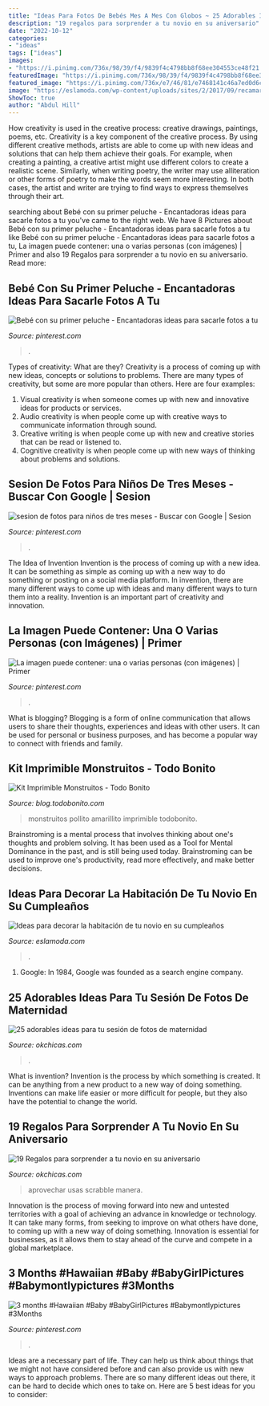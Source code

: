 ```yaml
---
title: "Ideas Para Fotos De Bebés Mes A Mes Con Globos ~ 25 Adorables Ideas Para Tu Sesión De Fotos De Maternidad"
description: "19 regalos para sorprender a tu novio en su aniversario"
date: "2022-10-12"
categories:
- "ideas"
tags: ["ideas"]
images:
- "https://i.pinimg.com/736x/98/39/f4/9839f4c4798bb8f68ee304553ce48f21.jpg"
featuredImage: "https://i.pinimg.com/736x/98/39/f4/9839f4c4798bb8f68ee304553ce48f21.jpg"
featured_image: "https://i.pinimg.com/736x/e7/46/81/e7468141c46a7ed0d6c81df3c1365632.jpg"
image: "https://eslamoda.com/wp-content/uploads/sites/2/2017/09/recamara-decorada-cumpleaños.jpg"
ShowToc: true
author: "Abdul Hill"
---
```



How creativity is used in the creative process: creative drawings, paintings, poems, etc.
Creativity is a key component of the creative process. By using different creative methods, artists are able to come up with new ideas and solutions that can help them achieve their goals. For example, when creating a painting, a creative artist might use different colors to create a realistic scene. Similarly, when writing poetry, the writer may use alliteration or other forms of poetry to make the words seem more interesting. In both cases, the artist and writer are trying to find ways to express themselves through their art.

	

		
searching about Bebé con su primer peluche - Encantadoras ideas para sacarle fotos a tu you've came to the right web. We have 8 Pictures about Bebé con su primer peluche - Encantadoras ideas para sacarle fotos a tu like Bebé con su primer peluche - Encantadoras ideas para sacarle fotos a tu, La imagen puede contener: una o varias personas (con imágenes) | Primer and also 19 Regalos para sorprender a tu novio en su aniversario. Read more:
		
    
## Bebé Con Su Primer Peluche - Encantadoras Ideas Para Sacarle Fotos A Tu

<img loading=lazy src="https://i.pinimg.com/736x/98/39/f4/9839f4c4798bb8f68ee304553ce48f21.jpg" onerror="this.onerror=null;this.src='https://tse2.mm.bing.net/th?id=OIP.FSvDn7oEMzGaB6uEV_Ki-QHaIG&amp;pid=15.1';" alt="Bebé con su primer peluche - Encantadoras ideas para sacarle fotos a tu">

_Source: pinterest.com_

>. 

	

Types of creativity: What are they?
Creativity is a process of coming up with new ideas, concepts or solutions to problems. There are many types of creativity, but some are more popular than others. Here are four examples: 
1. Visual creativity is when someone comes up with new and innovative ideas for products or services.
2. Audio creativity is when people come up with creative ways to communicate information through sound.
3. Creative writing is when people come up with new and creative stories that can be read or listened to.
4. Cognitive creativity is when people come up with new ways of thinking about problems and solutions.

    
## Sesion De Fotos Para Niños De Tres Meses - Buscar Con Google | Sesion

<img loading=lazy src="https://i.pinimg.com/736x/22/71/31/227131e480819b89b09118918bd0dc9c--bb-google.jpg" onerror="this.onerror=null;this.src='https://tse4.mm.bing.net/th?id=OIP.719VI7HwkT-e1l4fl51ueQHaFc&amp;pid=15.1';" alt="sesion de fotos para niños de tres meses - Buscar con Google | Sesion">

_Source: pinterest.com_

>. 

	

The Idea of Invention
Invention is the process of coming up with a new idea. It can be something as simple as coming up with a new way to do something or posting on a social media platform. In invention, there are many different ways to come up with ideas and many different ways to turn them into a reality. Invention is an important part of creativity and innovation.

    
## La Imagen Puede Contener: Una O Varias Personas (con Imágenes) | Primer

<img loading=lazy src="https://i.pinimg.com/originals/75/44/1f/75441f3358167b076a2609b91cff50d7.jpg" onerror="this.onerror=null;this.src='https://tse4.mm.bing.net/th?id=OIP.iwDxXiDWH2z4qhuvShCYzwHaHa&amp;pid=15.1';" alt="La imagen puede contener: una o varias personas (con imágenes) | Primer">

_Source: pinterest.com_

>. 

	

What is blogging?
Blogging is a form of online communication that allows users to share their thoughts, experiences and ideas with other users. It can be used for personal or business purposes, and has become a popular way to connect with friends and family.

    
## Kit Imprimible Monstruitos - Todo Bonito

<img loading=lazy src="https://static4.todobonito.com/m/2014/02/12.jpg" onerror="this.onerror=null;this.src='https://tse1.mm.bing.net/th?id=OIP.8mtVNeheCjveJ-vfc49GXwHaE8&amp;pid=15.1';" alt="Kit Imprimible Monstruitos - Todo Bonito">

_Source: blog.todobonito.com_

>monstruitos pollito amarillito imprimible todobonito. 

	

Brainstroming is a mental process that involves thinking about one's thoughts and problem solving. It has been used as a Tool for Mental Dominance in the past, and is still being used today. Brainstroming can be used to improve one's productivity, read more effectively, and make better decisions.

    
## Ideas Para Decorar La Habitación De Tu Novio En Su Cumpleaños

<img loading=lazy src="https://eslamoda.com/wp-content/uploads/sites/2/2017/09/recamara-decorada-cumpleaños.jpg" onerror="this.onerror=null;this.src='https://tse1.mm.bing.net/th?id=OIP.y2nvTb_SX3UmBTkjhzFdZwHaJ4&amp;pid=15.1';" alt="Ideas para decorar la habitación de tu novio en su cumpleaños">

_Source: eslamoda.com_

>. 

	

1. Google: In 1984, Google was founded as a search engine company.

    
## 25 Adorables Ideas Para Tu Sesión De Fotos De Maternidad

<img loading=lazy src="http://www.okchicas.com/wp-content/uploads/2015/11/fotografías-de-embarazadas-1.jpg" onerror="this.onerror=null;this.src='https://tse3.mm.bing.net/th?id=OIP.mi94VqjtihXlVY5sf08XEQHaKk&amp;pid=15.1';" alt="25 adorables ideas para tu sesión de fotos de maternidad">

_Source: okchicas.com_

>. 

	

What is invention?
Invention is the process by which something is created. It can be anything from a new product to a new way of doing something. Inventions can make life easier or more difficult for people, but they also have the potential to change the world.

    
## 19 Regalos Para Sorprender A Tu Novio En Su Aniversario

<img loading=lazy src="https://www.okchicas.com/wp-content/uploads/2018/12/Regalos-de-aniversario-5-525x700.jpg" onerror="this.onerror=null;this.src='https://tse3.mm.bing.net/th?id=OIP.DuFvSXQv-h-7ybTLt_DsjQHaJ4&amp;pid=15.1';" alt="19 Regalos para sorprender a tu novio en su aniversario">

_Source: okchicas.com_

>aprovechar usas scrabble manera. 

	

Innovation is the process of moving forward into new and untested territories with a goal of achieving an advance in knowledge or technology. It can take many forms, from seeking to improve on what others have done, to coming up with a new way of doing something. Innovation is essential for businesses, as it allows them to stay ahead of the curve and compete in a global marketplace.

    
## 3 Months #Hawaiian #Baby #BabyGirlPictures #Babymontlypictures #3Months

<img loading=lazy src="https://i.pinimg.com/736x/e7/46/81/e7468141c46a7ed0d6c81df3c1365632.jpg" onerror="this.onerror=null;this.src='https://tse3.mm.bing.net/th?id=OIP.iWqNJyCfS4nwX2t4DJvafgHaHa&amp;pid=15.1';" alt="3 months #Hawaiian #Baby #BabyGirlPictures #Babymontlypictures #3Months">

_Source: pinterest.com_

>. 

	

Ideas are a necessary part of life. They can help us think about things that we might not have considered before and can also provide us with new ways to approach problems. There are so many different ideas out there, it can be hard to decide which ones to take on. Here are 5 best ideas for you to consider: 

